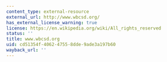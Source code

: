 ```yaml
---
content_type: external-resource
external_url: http://www.wbcsd.org/
has_external_license_warning: true
license: https://en.wikipedia.org/wiki/All_rights_reserved
status: ''
title: www.wbcsd.org
uid: cd51354f-4062-4755-8dde-9ade3a197b60
wayback_url: ''
---
```

